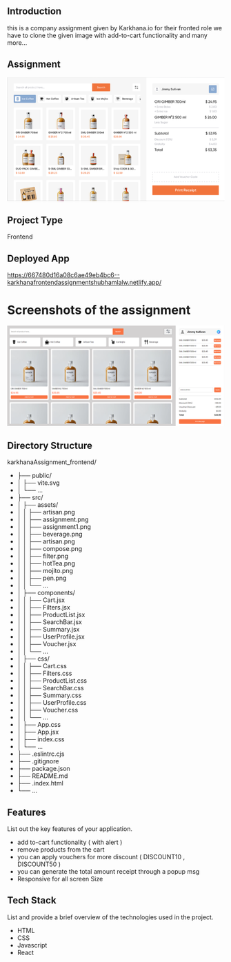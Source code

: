 
## Introduction
this is a company assignment given by Karkhana.io for their fronted role we have to clone the given image with add-to-cart functionality and many more...

## Assignment 
![Gimber](./src/assets/assignment.png)

## Project Type
Frontend 

## Deployed App
https://667480d16a08c6ae49eb4bc6--karkhanafrontendassignmentshubhamlalw.netlify.app/

# Screenshots of the assignment
![mainUI](./src/assets/assignment1.png)

## Directory Structure
karkhanaAssignment_frontend/
- ├── public/
- │ ├── vite.svg
- │ └── ...
- ├── src/
- │ ├── assets/
- │ │ ├── artisan.png
- │ │ ├── assignment.png
- │ │ ├── assignment1.png
- │ │ ├── beverage.png
- │ │ ├── artisan.png
- │ │ ├── compose.png
- │ │ ├── filter.png
- │ │ ├── hotTea.png
- │ │ ├── mojito.png
- │ │ ├── pen.png
- │ │ └── ...
- │ ├── components/
- │ │ ├── Cart.jsx
- │ │ ├── Filters.jsx
- │ │ ├── ProductList.jsx
- │ │ ├── SearchBar.jsx
- │ │ ├── Summary.jsx
- │ │ ├── UserProfile.jsx
- │ │ ├── Voucher.jsx
- │ │ └── ...
- │ ├── css/
- │ │ ├── Cart.css
- │ │ ├── Filters.css
- │ │ ├── ProductList.css
- │ │ ├── SearchBar.css
- │ │ ├── Summary.css
- │ │ ├── UserProfile.css
- │ │ ├── Voucher.css
- │ │ └── ...
- │ ├── App.css
- │ ├── App.jsx
- │ ├── index.css
- │ └── ...
- ├── .eslintrc.cjs
- ├── .gitignore
- ├── package.json
- ├── README.md
- ├── .index.html
- └── ...

## Features
List out the key features of your application.

- add to-cart functionality ( with alert )
- remove products from the cart
- you can apply vouchers for more discount  ( DISCOUNT10 , DISCOUNT50 )
- you can generate the total amount receipt through a popup msg
- Responsive for all screen Size


## Tech Stack

List and provide a brief overview of the technologies used in the project.
- HTML
- CSS
- Javascript
- React



